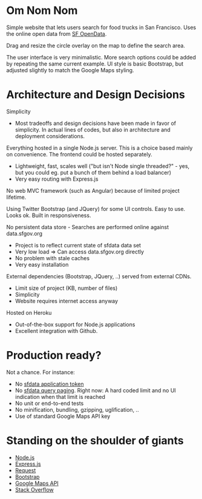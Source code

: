 Om Nom Nom
==========

Simple website that lets users search for food trucks in San Francisco.
Uses the online open data from [SF OpenData](https://data.sfgov.org/Economy-and-Community/Mobile-Food-Facility-Permit/rqzj-sfat).

Drag and resize the circle overlay on the map to define the search area.

The user interface is very minimalistic. More search options could be added by repeating the same current example.
UI style is basic Bootstrap, but adjusted slightly to match the Google Maps styling.


Architecture and Design Decisions
=================================

Simplicity
- Most tradeoffs and design decisions have been made in favor of simplicity. In actual lines of codes, but also in architecture and deployment considerations.

Everything hosted in a single Node.js server.
This is a choice based mainly on convenience. The frontend could be hosted separately.
- Lightweight, fast, scales well ("but isn't Node single threaded?" - yes, but you could eg. put a bunch of them behind a load balancer)
- Very easy routing with Express.js

No web MVC framework (such as Angular) because of limited project lifetime.

Using Twitter Bootstrap (and JQuery) for some UI controls.
Easy to use. Looks ok. Built in responsiveness.

No persistent data store - Searches are performed online against data.sfgov.org
- Project is to reflect current state of sfdata data set
- Very low load => Can access data.sfgov.org directly 
- No problem with stale caches
- Very easy installation

External dependencies (Bootstrap, JQuery, ..) served from external CDNs.
- Limit size of project (KB, number of files)
- Simplicity
- Website requires internet access anyway

Hosted on Heroku
- Out-of-the-box support for Node.js applications
- Excellent integration with Github.


Production ready?
=================

Not a chance. For instance:

- No [sfdata application token](https://dev.socrata.com/consumers/getting-started.html)
- No [sfdata query paging](https://dev.socrata.com/docs/paging.html). Right now: A hard coded limit and no UI indication when that limit is reached
- No unit or end-to-end tests
- No minification, bundling, gzipping, uglification, ..
- Use of standard Google Maps API key


Standing on the shoulder of giants
==================================

- [Node.js](https://nodejs.org/en/)
- [Express.js](https://expressjs.com)
- [Request](https://www.npmjs.com/package/request)
- [Bootstrap](https://getbootstrap.com/)
- [Google Maps API](https://developers.google.com/maps/)
- [Stack Overflow](http://stackoverflow.com/a/17974294)
